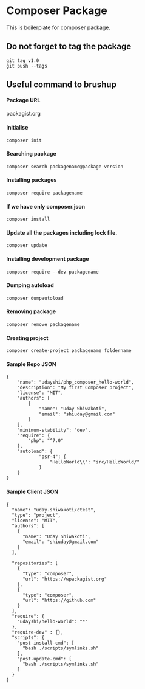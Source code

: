 # Composer Package
This is boilerplate for composer package.

## Do not forget to tag the package
```
git tag v1.0
git push --tags
```

## Useful command to brushup
#### Package URL
packagist.org

#### Initialise 
```
composer init
```
#### Searching package
```
composer search packagename@package version
```
#### Installing packages
```
composer require packagename
```
#### If we have only composer.json
```
composer install
```
#### Update all the packages including lock file.
```
composer update
```
#### Installing development package
```
composer require --dev packagename
```
#### Dumping autoload
```
composer dumpautoload
```
#### Removing package
```
composer remove packagename
```
#### Creating project
```
composer create-project packagename foldername
```
#### Sample Repo JSON
```
{
    "name": "udayshi/php_composer_hello-world",
    "description": "My first Composer project",
    "license": "MIT",
    "authors": [
        {
            "name": "Uday Shiwakoti",
            "email": "shiuday@gmail.com"
        }
    ],
    "minimum-stability": "dev",
    "require": {
        "php": "^7.0"
    },
    "autoload": {
            "psr-4": {
                "HelloWorld\\": "src/HelloWorld/"
            }
    }
}
```
#### Sample Client JSON
```
{
  "name": "uday.shiwakoti/ctest",
  "type": "project",
  "license": "MIT",
  "authors": [
    {
      "name": "Uday Shiwakoti",
      "email": "shiuday@gmail.com"
    }
  ],

  "repositories": [
    {
      "type": "composer",
      "url": "https://wpackagist.org"
    },
    {
      "type": "composer",
      "url": "https://github.com"
    }
  ],
  "require": {
    "udayshi/hello-world": "*"
  },
  "require-dev" : {},
  "scripts": {
    "post-install-cmd": [
      "bash ./scripts/symlinks.sh"
    ],
    "post-update-cmd": [
      "bash ./scripts/symlinks.sh"
    ]
  }
}

```